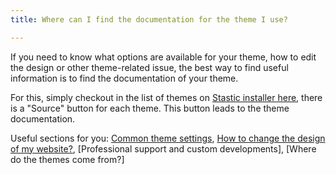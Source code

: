 ```yaml
---
title: Where can I find the documentation for the theme I use?

---
```

If you need to know what options are available for your theme, how to edit the design or other theme-related issue, the best way to find useful information is to find the documentation of your theme.

For this, simply checkout in the list of themes on [Stastic installer here](https://stastic.net/#/themes), there is a "Source" button for each theme. This button leads to the theme documentation.

Useful sections for you: [Common theme settings](/docs/common-theme-settings), [How to change the design of my website?](/docs/how-to-change-the-design-of-my-website), [Professional support and custom developments], [Where do the themes come from?]
